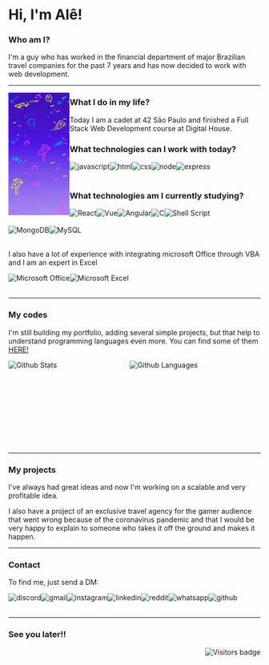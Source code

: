# Hi, I'm Alê!

### Who am I?
<p>I'm a guy who has worked in the financial department of major Brazilian travel companies for the past 7 years and has now decided to work with web development.</p>

---

<img src="./giphy.gif" alt="some random stuff in a blue sky" align="left" width="24.3%" />

### What I do in my life?
<p>Today I am a cadet at 42 São Paulo and finished a Full Stack Web Development course at Digital House.</p>

### What technologies can I work with today?
<img align="left" src='https://img.shields.io/badge/JavaScript-F7DF1E?style=for-the-badge&logo=javascript&logoColor=black' alt='javascript' />
<img align="left" src='https://img.shields.io/badge/HTML5-E34F26?style=for-the-badge&logo=html5&logoColor=white' alt='html' />
<img align="left" src='https://img.shields.io/badge/CSS3-1572B6?style=for-the-badge&logo=css3&logoColor=white' alt='css' />
<img align="left" src='https://img.shields.io/badge/Node.js-43853D?style=for-the-badge&logo=node.js&logoColor=white' alt='node' />
<img align="left" src='https://img.shields.io/badge/Express.js-404D59?style=for-the-badge' alt='express' />
<br><br>

### What technologies am I currently studying?
<div display="block">
<img align="left" src='https://img.shields.io/badge/React-20232A?style=for-the-badge&logo=react&logoColor=61DAFB' alt='React' />
<img align="left" src='https://img.shields.io/badge/Vue.js-35495E?style=for-the-badge&logo=vue.js&logoColor=4FC08D' alt='Vue' />
<img align="left" src='https://img.shields.io/badge/Angular-DD0031?style=for-the-badge&logo=angular&logoColor=white' alt='Angular' />
<img align="left" src='https://img.shields.io/badge/C-00599C?style=for-the-badge&logo=c&logoColor=white' alt='C' />
<img align="left" src='https://img.shields.io/badge/Shell_Script-121011?style=for-the-badge&logo=gnu-bash&logoColor=white' alt='Shell Script' />
</div>
<br><br>
<div>
<img align="left" src='https://img.shields.io/badge/MongoDB-4EA94B?style=for-the-badge&logo=mongodb&logoColor=white' alt='MongoDB' />
<img align="left" src='https://img.shields.io/badge/MySQL-00000F?style=for-the-badge&logo=mysql&logoColor=white' alt='MySQL' />
</div>
<br><br>

<p>I also have a lot of experience with integrating microsoft Office through VBA and I am an expert in Excel</p>
<img align="left" src='https://img.shields.io/badge/Microsoft_Office-D83B01?style=for-the-badge&logo=microsoft-office&logoColor=white' alt='Microsoft Office' />
<img align="left" src='https://img.shields.io/badge/Microsoft_Excel-217346?style=for-the-badge&logo=microsoft-excel&logoColor=white' alt='Microsoft Excel' />
<br><br>

---

### My codes
<p>I'm still building my portfolio, adding several simple projects, but that help to understand programming languages ​​even more. You can find some of them <a href="https://oskadoskaposka.github.io/">HERE!</a> </p>
<div display="block">
<img align='left' src='https://github-readme-stats.vercel.app/api?username=oskadoskaposka&theme=nord&hide=prs&show_icons=true&hide_rank=true' alt='Github Stats' width="48%" /> 
<img align='left' src='https://github-readme-stats.vercel.app/api/top-langs?username=oskadoskaposka&theme=nord&show_icons=true&layout=compact&langs_count=8' alt='Github Languages' width="43%" />
</div>
<br><br><br>
<br><br><br>
<br><br><br><br>

---

### My projects
<p>I've always had great ideas and now I'm working on a scalable and very profitable idea.</p>

<p>I also have a project of an exclusive travel agency for the gamer audience that went wrong because of the coronavirus pandemic and that I would be very happy to explain to someone who takes it off the ground and makes it happen.</p>

---

### Contact
<p>To find me, just send a DM:</p>
<a href='https://discord.gg/fwMgb27Rmh'>
	<img align="left" src='https://img.shields.io/badge/Discord-7289DA?style=for-the-badge&logo=discord&logoColor=white' alt='discord' />
</a>
<a href='mailto:alepaduanlima@gmail.com?subject=Oi%20Ale'>
	<img align="left" src='https://img.shields.io/badge/Gmail-D14836?style=for-the-badge&logo=gmail&logoColor=white' alt='gmail' />
</a>
<a href='https://www.instagram.com/paduan_lima/'>
	<img align="left" src='https://img.shields.io/badge/Instagram-E4405F?style=for-the-badge&logo=instagram&logoColor=white' alt='instagram' />
</a>
<a href='https://www.linkedin.com/in/alexandre-paduan/'>
	<img align="left" src='https://img.shields.io/badge/LinkedIn-0077B5?style=for-the-badge&logo=linkedin&logoColor=white' alt='linkedin' />
</a>
<a href='https://www.reddit.com/user/oskadoskaposka/'>
	<img align="left" src='https://img.shields.io/badge/Reddit-FF4500?style=for-the-badge&logo=reddit&logoColor=white' alt='reddit' />
</a>
<a href='https://api.whatsapp.com/send?phone=5511954507011&text=Oi%20Al%C3%AA!!!'>
	<img align="left" src='https://img.shields.io/badge/WhatsApp-25D366?style=for-the-badge&logo=whatsapp&logoColor=white' alt='whatsapp' />
</a>
<a href='https://github.com/oskadoskaposka'>
	<img align="left" src='https://img.shields.io/badge/GitHub-100000?style=for-the-badge&logo=github&logoColor=white' alt='github' />
</a>
<br><br>

---

### See you later!!
<img align="right" src="https://komarev.com/ghpvc/?username=oskadoskaposka&color=lightgrey&style=flat&label=visitors" alt="Visitors badge" />

<br><br>


<!--
**oskadoskaposka/oskadoskaposka** is a ✨ _special_ ✨ repository because its `README.md` (this file) appears on your GitHub profile.

Here are some ideas to get you started:

- 🔭 I’m currently working on ...
- 🌱 I’m currently learning ...
- 👯 I’m looking to collaborate on ...
- 🤔 I’m looking for help with ...
- 💬 Ask me about ...
- 📫 How to reach me: ...
- 😄 Pronouns: ...
- ⚡ Fun fact: ...

Para fazer uma lista para selecionar oq exibir
<details>
<summary>Lista</summary>
Itens
</details>

-->
